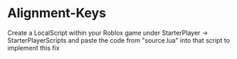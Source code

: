 # Alignment-Keys
Create a LocalScript within your Roblox game under StarterPlayer -> StarterPlayerScripts and paste the code from "source.lua" into that script to implement this fix
